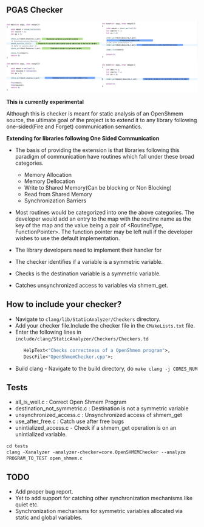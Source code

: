 ## PGAS Checker

![alt text](./checker.png)

**This is currently experimental**

Although this is checker is meant for static analysis of an OpenShmem source, the ultimate goal of the project is to extend it to any library following one-sided(Fire and Forget) communication semantics. 

**Extending for libraries following One Sided Communication**

- The basis of providing the extension is that libraries following this paradigm of communication have routines which fall under these  broad categories.
    - Memory Allocation
    - Memory Dellocation
    - Write to Shared Memory(Can be blocking or Non Blocking)
    - Read from Shared Memory
    - Synchronization Barriers
- Most routines would be categorized into one the above categories. The developer would add an entry to the map with the routine name as the
key of the map and the value being a pair of <RoutineType, FunctionPointer>. The function pointer may be left null if the developer wishes to use the default implementation.  

- The library developers need to implement their handler for  

- The checker identifies if a variable is a symmetric variable.
- Checks is the destination variable is a symmetric variable.
- Catches unsynchronized access to variables via shmem_get.

## How to include your checker?
- Navigate to `clang/lib/StaticAnalyzer/Checkers` directory.
- Add your checker file.Include the checker file in the `CMakeLists.txt` file.
- Enter the following lines in `include/clang/StaticAnalyzer/Checkers/Checkers.td`
    ```def OpenShmemChecker : Checker<"OpenShmemChecker">,
       HelpText<"Checks correctness of a OpenShmem program">,
       DescFile<"OpenShmemChecker.cpp">;
    ```
- Build clang - Navigate to the build directory, do `make clang -j CORES_NUM`

## Tests

- all_is_well.c : Correct Open Shmem Program
- destination_not_symmetric.c : Destination is not a symmetric variable
- unsynchronized_access.c : Unsynchronized access of shmem_get
- use_after_free.c : Catch use after free bugs
- unintialized_access.c - Check if a shmem_get operation is on an unintialized variable. 

```
cd tests
clang -Xanalyzer -analyzer-checker=core.OpenSHMEMChecker --analyze PROGRAM_TO_TEST open_shmem.c
```

## TODO

- Add proper bug report.
- Yet to add support for catching other synchronization mechanisms like quiet etc. 
- Synchronization mechanisms for symmetric variables allocated via static and global variables. 
